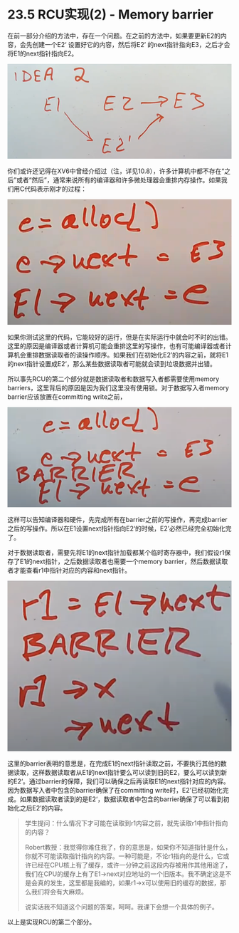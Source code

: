 # 23.5 RCU实现\(2\) - Memory barrier

在前一部分介绍的方法中，存在一个问题。在之前的方法中，如果要更新E2的内容，会先创建一个E2‘ 设置好它的内容，然后将E2’ 的next指针指向E3，之后才会将E1的next指针指向E2。

![](../.gitbook/assets/image%20%28717%29.png)

你们或许还记得在XV6中曾经介绍过（注，详见10.8），许多计算机中都不存在“之后”或者“然后”，通常来说所有的编译器和许多微处理器会重排内存操作。如果我们用C代码表示刚才的过程：

![](../.gitbook/assets/image%20%28712%29.png)

如果你测试这里的代码，它能较好的运行，但是在实际运行中就会时不时的出错。这里的原因是编译器或者计算机可能会重排这里的写操作，也有可能编译器或者计算机会重排数据读取者的读操作顺序。如果我们在初始化E2’的内容之前，就将E1的next指针设置成E2‘，那么某些数据读取者可能就会读到垃圾数据并出错。

所以事先RCU的第二个部分就是数据读取者和数据写入者都需要使用memory barriers，这里背后的原因是因为我们这里没有使用锁。对于数据写入者memory barrier应该放置在committing write之前，

![](../.gitbook/assets/image%20%28718%29.png)

这样可以告知编译器和硬件，先完成所有在barrier之前的写操作，再完成barrier之后的写操作。所以在E1设置next指针指向E2‘的时候，E2’必然已经完全初始化完了。

对于数据读取者，需要先将E1的next指针加载都某个临时寄存器中，我们假设r1保存了E1的next指针，之后数据读取者也需要一个memory barrier，然后数据读取者才能查看r1中指针对应的内容和next指针。

![](../.gitbook/assets/image%20%28703%29.png)

这里的barrier表明的意思是，在完成E1的next指针读取之前，不要执行其他的数据读取，这样数据读取者从E1的next指针要么可以读到旧的E2，要么可以读到新的E2‘。通过barrier的保障，我们可以确保之后再读取E1的next指针对应的内容。因为数据写入者中包含的barrier确保了在committing write时，E2’已经初始化完成。如果数据读取者读到的是E2‘，数据读取者中包含的barrier确保了可以看到初始化之后E2’的内容。

> 学生提问：什么情况下才可能在读取到r1内容之前，就先读取r1中指针指向的内容？
>
> Robert教授：我觉得你难住我了，你的意思是，如果你不知道指针是什么，你就不可能读取指针指向的内容。一种可能是，不论r1指向的是什么，它或许已经在CPU核上有了缓存，或许一分钟之前这段内存被用作其他用途了，我们在CPU的缓存上有了E1-&gt;next对应地址的一个旧版本。我不确定这是不是会真的发生，这里都是我编的，如果r1-&gt;x可以使用旧的缓存的数据，那么我们将会有大麻烦。
>
> 说实话我不知道这个问题的答案，呵呵。我课下会想一个具体的例子。

以上是实现RCU的第二个部分。

